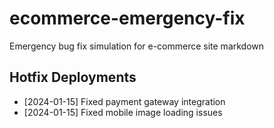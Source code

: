 # ecommerce-emergency-fix
Emergency bug fix simulation for e-commerce site
markdown
## Hotfix Deployments
- [2024-01-15] Fixed payment gateway integration
- [2024-01-15] Fixed mobile image loading issues
